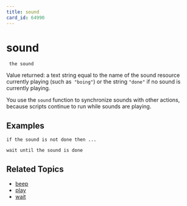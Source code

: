 ```yaml
---
title: sound
card_id: 64990
---
```


# sound

<code><pre>
the sound
</pre></code>

Value returned: a text string equal to the name of the sound resource currently playing (such as<code> "boing"</code>) or the string <code>"done"</code> if no sound is currently playing.

You use the <code>sound</code> function to synchronize sounds with other actions, because scripts continue to run while sounds are playing. 


## Examples

```
if the sound is not done then ...

wait until the sound is done
```

## Related Topics

* [beep](/HyperTalkReference/commands/beep)
* [play](/HyperTalkReference/commands/play)
* [wait](/HyperTalkReference/commands/wait)
